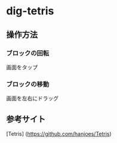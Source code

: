 # dig-tetris
## 操作方法
### ブロックの回転
画面をタップ
### ブロックの移動
画面を左右にドラッグ

## 参考サイト
[Tetris] (https://github.com/hanjoes/Tetris)
